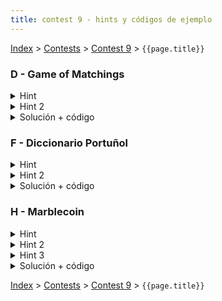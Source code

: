 ```yaml
---
title: contest 9 - hints y códigos de ejemplo
---
```


[Index](../index) > [Contests](../contests) > [Contest 9](../contests#contest-9) > ```{{page.title}}```

### D - Game of Matchings

<details> 
  <summary>Hint</summary>   
  Si intentamos hacer un match en el string S a partir del i-esimo caracter, y logramos hacer match de j caracteres antes de fallar, entonces no necesitamos volver a la posicion (i+1) y hacer el match todo de nuevo. Podemos aprovechar la estructura del patron y el hecho que hicimos match de j caracteres para hacerlo mas eficiente.
</details>
<details> 
  <summary>Hint 2</summary>   
  Hay que modificar KMP de alguna manera para poder contar los matches en tiempo lineal.
</details>
<details> 
  <summary>Solución + código</summary>
  <p>La solucion consiste en utilizar KMP, pero en lugar de hacer match revisando que los caracteres del patron y string sean iguales, lo que hay que hacer al leer un caracter del string es:</p>

  <ol>
    <li>Si el caracter no tiene asignado un numero, entonces revisar que el numero que toca leer en el patron no haya aparecido antes</li>
    <li>Si el caracter si tiene asignado un numero, entonces revisar que el numero que toca leer en el patron sea este mismo numero</li>
  </ol>

  <p>Si lo anterior se cumple, avanzar el match. Si no, entonces retroceder en el patron.</p>

  <p>Para revisar si un caracter tiene asignado un numero, basta computar para cada posicion i el indice de la aparicion anterior del caracter. Por ejemplo,
  para s=aabb computariamos el arreglo prev(s)=[-1,0,-1,2], donde -1 significa que no hemos visto ese caracter antes. Luego si estamos leyendo el caracter i-esimo del string s y lo queremos hacer match con el j-esimo numero del patron p, lo que hay que revisar es 
  </p>
  <ol>
    <li>Si i - prev(s)[i] > j, entonces hay que revisar que prev(p)[j]==-1</li>
    <li>En otro caso, hay que revisar que p[j - (i - prev(s)[i])] == p[j]</li>
  </ol>
  <a href="https://github.com/ProgramacionCompetitivaPUC/IIC2553-2019-2/blob/master/code_samples/contest9/D_game_of_matchings.cpp">Código de ejemplo</a>
</details>

### F - Diccionario Portuñol

<details> 
  <summary>Hint</summary>
  <p>
  Que estructura de datos se puede utilizar para enumerar/contar todos los prefijos de un conjunto de strings sin repeticiones?
  </p><p>
  Podemos utilizar esta misma estructura para enumerar/contar los sufijos de un conjunto de strings.
  </p>
</details>
<details>
  <summary>Hint 2</summary>
  <p>
  Si tenemos A prefijos de palabras en portugues (sin repeticiones) y B sufijos de palabras en español, entonces tenemos A*B palabras en portuñol <strong>menos</strong> las palabras que estamos contando dos veces.
  </p><p>
  Por ejemplo, si tenemos la palabra en portugues aabb y la palabra en español cab entonces estamos contando la palabra a+ab y la palabra aa+b, que son la misma palabra. Como contar la cantidad de veces que contamos una palabra repetida? Si tenemos esto, entonces estamos listos: basta descontar esta cantidad de A*B.
  </p>
</details>
<details> 
  <summary>Solución + código</summary>
  <p>
  Si contamos una palabra dos veces, es porque hay un prefijo de largo mayor a 1 de una palabra en portugues que termina en un caracter c y un sufijo de largo mayor a 1 de una palabra en español que empieza en ese mismo caracter c.
  </p><p>
  Por ejemplo, si tenemos un prefijo qwe y un sufijo ert, entonces vamos a contar qw+ert y qwe+rt.
  </p><p>
  Por lo tanto, por cada caracter c, hay que sumar la cantidad de prefijos de largo mayor a 1 en portugues que terminan en c y la cantidad de sufijos de largo mayor a 1 en español que empiezan con c, y descontar el producto del contador.
  </p><p>
  En otras palabras, hay que computar A*B-sum_c((\# prefijos que terminan en c)*(\# sufijos que empiezan con c)), donde A y B estan definidos en el hint 2.
  </p><p>
  Para poder contar estas cosas de manera eficiente se pueden utilizar tries.
  </p><p>
  <a href="https://github.com/ProgramacionCompetitivaPUC/IIC2553-2019-2/blob/master/code_samples/contest9/F_diccionario_portunol.cpp">Código de ejemplo</a>
  </p>
</details>


### H - Marblecoin

<details> 
  <summary>Hint</summary>
  Podemos ver los marbles que sacamos como un numero en base 365. Si queremos minimizar este numero, es mas importante minimizar los digitos mas significativos.
</details>
<details>
  <summary>Hint 2</summary>
  <p>
  Si un dia los topes de los stacks son todos distintos, entonces podemos codiciosamente sacar el marble de menor valor, y esta decision es optima.
  </p><p>
  Si el minimo valor se repite en varios stacks, tambien existe un criterio que nos permite sacar un marble codiciosamente y armar una solucion optima. Cual es este criterio?
  </p>
</details>
<details>
  <summary>Hint 3</summary>
  <p>
  El criterio optimo es siempre sacar un marble del stack lexicograficamente menor, con la excepcion de que si un stack es prefijo de otro, entonces preferimos el stack mas grande.
  </p><p>
  Una manera de ver esto es: tenemos que sacar un marble de valor minimo. De entre los stacks que tienen este valor minimo en el tope, queremos sacar del stack que tiene valores mas pequenos a continuacion de este marble.
  </p>
  <p>Para poder elegir el stack lexicograficamente menor sin tener que preocuparse del tamaño de los stacks, podemos agregar un marble de valor infinito en la base de cada stack. Como elegir eficientemente el stack lexicograficamente menor en cada paso?</p>
</details>
<details> 
  <summary>Solución + código</summary>
  <p>
  Lo que podemos hacer es concatenar todos los stacks, separandolos por un valor mayor a cualquier marble (por ejemplo, el valor 301). Sea C esta concatenacion de los stacks, y sean s_1,s_2,...,s_n las posiciones de inicio de cada stack en C. Luego computemos el suffix array de C.
  </p>
  <p>
  El menor stack lexicograficamente es el stack i tal que rank[s_i] es minimo. Para poder calcular el minimo eficientemente lo que podemos hacer es mantener un heap que inicialmente llenamos con pares (rank[s_i], s_i).
  </p>
  <p>
  Luego mientras el heap no este vacio hay que sacar el minimo par (rank[idx], idx) del heap, agregar C[idx] al conjunto de marbles que hemos sacado, y luego agregar (rank[idx+1],idx+1) a la priority queue si C[idx+1]!=301 (que indicaria que acabamos este stack).
  </p>
  <p>
  Una vez que sacamos todos los marbles solo queda computar la cantidad de impuestos que hay que pagar.
  </p>
  <a href="https://github.com/ProgramacionCompetitivaPUC/IIC2553-2019-2/blob/master/code_samples/contest9/H_marblecoin.cpp">Código de ejemplo</a>
  </p>
</details>

<!-- <details> 
  <summary>Hint</summary>   
</details>
<details> 
  <summary>Solución + código</summary>
  <a href="">Código de ejemplo</a>
</details> -->

[Index](../index) > [Contests](../contests) > [Contest 9](../contests#contest-9) > ```{{page.title}}```
